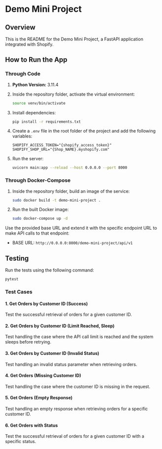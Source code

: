 # Demo Mini Project

## Overview

This is the README for the Demo Mini Project, a FastAPI application integrated with Shopify.

## How to Run the App

### Through Code

1. **Python Version:** 3.11.4

2. Inside the repository folder, activate the virtual environment:
   ```bash
   source venv/bin/activate
   ```

3. Install dependencies:
   ```bash
   pip install -r requirements.txt
   ```

4. Create a `.env` file in the root folder of the project and add the following variables:
   ```env
   SHOPIFY_ACCESS_TOKEN="{shopify_access_token}"
   SHOPIFY_SHOP_URL="{Shop_NAME}.myshopify.com"
   ```

5. Run the server:
   ```bash
   uvicorn main:app --reload --host 0.0.0.0 --port 8000
   ```

### Through Docker-Compose

1. Inside the repository folder, build an image of the service:
   ```bash
   sudo docker build -t demo-mini-project .
   ```

2. Run the built Docker image:
   ```bash
   sudo docker-compose up -d
   ```

Use the provided base URL and extend it with the specific endpoint URL to make API calls to that endpoint:
* BASE URL: `http://0.0.0.0:8000/demo-mini-project/api/v1`

## Testing


Run the tests using the following command:
```bash
pytest
```

### Test Cases

#### 1. Get Orders by Customer ID (Success)

Test the successful retrieval of orders for a given customer ID.

#### 2. Get Orders by Customer ID (Limit Reached, Sleep)

Test handling the case where the API call limit is reached and the system sleeps before retrying.

#### 3. Get Orders by Customer ID (Invalid Status)

Test handling an invalid status parameter when retrieving orders.

#### 4. Get Orders (Missing Customer ID)

Test handling the case where the customer ID is missing in the request.

#### 5. Get Orders (Empty Response)

Test handling an empty response when retrieving orders for a specific customer ID.

#### 6. Get Orders with Status

Test the successful retrieval of orders for a given customer ID with a specific status.
